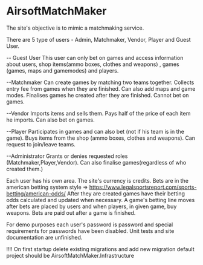 # AirsoftMatchMaker

The site's objective is to mimic a matchmaking service.

There are 5 type of users - Admin, Matchmaker, Vendor, Player and Guest User.

-- Guest User
This user can only bet on games and access information about users, shop items(ammo boxes, clothes and weapons) , games (games, maps and gamemodes) and players.
 
--Matchmaker
Can create games by matching two teams together. Collects entry fee from games when they are finished. 
Can also add maps and game modes.
Finalises games he created after they are finished.
Cannot bet on games.

--Vendor
Imports items and sells them. Pays half of the price of each item he imports. Can also bet on games.

--Player
Participates in games and can also bet (not if his team is in the game).
Buys items from the shop (ammo boxes, clothes and weapons).
Can request to join/leave teams.

--Administrator
Grants or denies requested roles (Matchmaker,Player,Vendor).
Can also finalise games(regardless of who created them.)

Each user has his own area.
The site's currency is credits.
Bets are in the american betting system style => https://www.legalsportsreport.com/sports-betting/american-odds/
After they are created games have their betting odds calculated and updated when necessary.
A game's betting line moves after bets are placed by users and when players, in given game, buy weapons.
Bets are paid out after a game is finished.


For demo purposes each user's password is password and special requirements for passwords have been disabled.
Unit tests and site documentation are unfinished.

!!!! On first startup delete existing migrations and add new migration default project should be AirsoftMatchMaker.Infrastructure



